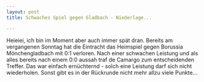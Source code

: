 ```yaml
---
layout: post
title: Schwaches Spiel gegen Gladbach - Niederlage...

---
```


Heieiei, ich bin im Moment aber auch immer spät dran. Bereits am vergangenen Sonntag hat die Eintracht das Heimspiel gegen Borussia Mönchengladbach mit 0:1 verloren. Nach einer schwachen Leistung und als alles bereits nach einem 0:0 aussah traf de Camargo zum entscheidenden Treffer. Das war einfach ernüchternd - solch eine Leistung darf sich nicht wiederholen. Sonst gibt es in der Rückrunde nicht mehr allzu viele Punkte...


